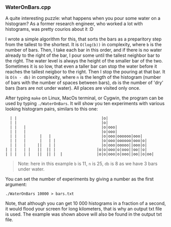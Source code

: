 ### WaterOnBars.cpp

A quite interesting puzzle: what happens when you pour some water on a histogram?
As a former research engineer, who worked a lot with histograms, was pretty courios about it :D

I wrote a simple algorithm for this, that sorts the bars as a preparitory step from the tallest to the shortest.
It is `O(log(b))` in complexity, where `b` is the number of bars.
Then, I take each bar in this order, and if there is no water already to the right of the bar, I pour some until the tallest neighbor bar to the right. The water level is always the height of the smaller bar of the two. Sometimes it is so low, that even a taller bar can stop the water before it reaches the tallest neigbor to the right. Then I stop the pouring at that bar.
It is `O(n - db)` in complexity, where `n` is the length of the histogram (number of bars with the number of spaces between bars), `db` is the number of 'dry' bars (bars are not under water). All places are visited only once.

After typing `make` on Linux, MacOs terminal, or Cygwin, the program can be used by typing `./WaterOnBars`. It will show you ten experiments with various looking histogram pairs, similars to this one:


```
  | |                                     |o|
  | |                                     |o|
  | |   |                                 |o|ooo|
  | |   |                                 |o|ooo|
  | |   |      |   |                      |o|ooo|oooooo|ooo|
  | |   |      |   | |                    |o|ooo|oooooo|ooo|o|
  | |   |     ||   | |                    |o|ooo|ooooo||ooo|o|
| | |   | |   ||  || |                  |o|o|ooo|o|ooo||oo||o|
| | |   | |   ||  || |  |               |o|o|ooo|o|ooo||oo||o|oo|
```

> Note: here in this example `b` is 11, `n` is 25, `db` is 8 as we have 3 bars under water.

You can set the number of experiments by giving a number as the first argument:

`./WaterOnBars 10000 > bars.txt`

Note, that although you can get 10 000 histograms in a fraction of a second, it would flood your screen for long kilometers, that is why an output txt file is used. The example was shown above will also be found in the output txt file.

